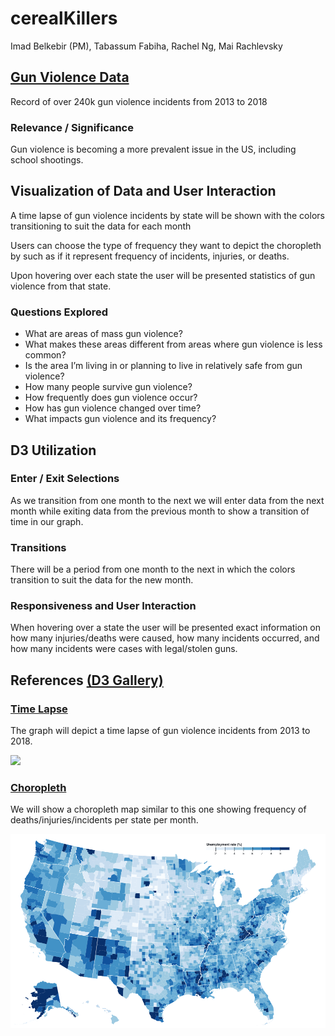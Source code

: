 # cerealKillers <!-- belkebirI_fabihaT_ngR_rachlevskyM -->

Imad Belkebir (PM), Tabassum Fabiha, Rachel Ng, Mai Rachlevsky


## [Gun Violence Data](https://www.kaggle.com/jameslko/gun-violence-data)
<!-- Description of data set(s). Source (brief description + hyperlink) -->

Record of over 240k gun violence incidents from 2013 to 2018

### Relevance / Significance

Gun violence is becoming a more prevalent issue in the US, including school shootings.


## Visualization of Data and User Interaction

<!-- Explanation, in broad strokes if necessary, of how you aim to make this data come alive. What will be shown, absent user interaction? -->

A time lapse of gun violence incidents by state will be shown with the colors transitioning to suit the data for each month

<!-- How will user interact with your visualization? -->

Users can choose the type of frequency they want to depict the choropleth by such as if it represent frequency of incidents, injuries, or deaths.

Upon hovering over each state the user will be presented statistics of gun violence from that state.

### Questions Explored
<!-- What questions will your visualization allow user to explore? What questions will it provoke? -->

- What are areas of mass gun violence?
- What makes these areas different from areas where gun violence is less common?
- Is the area I’m living in or planning to live in relatively safe from gun violence?
- How many people survive gun violence? 
- How frequently does gun violence occur? 
- How has gun violence changed over time? 
- What impacts gun violence and its frequency? 


## D3 Utilization 
<!-- Explanation of D3 feature utilization: -->

### Enter / Exit Selections <!-- enter/exit selections? -->

As we transition from one month to the next we will enter data from the next month while exiting data from the previous month to show a transition of time in our graph.

### Transitions <!-- transitions? -->

There will be a period from one month to the next in which the colors transition to suit the data for the new month.

### Responsiveness and User Interaction 
When hovering over a state the user will be presented exact information on how many injuries/deaths were caused, how many incidents occurred, and how many incidents were cases with legal/stolen guns.


## References [(D3 Gallery)](github.com/d3/d3/wiki/Gallery)
<!-- similarity to gallery (http://www.github.com/d3/d3/wiki/Gallery) examples? Which and how? -->
<!-- Sketch/mock-up/screenshot of your envisioned visualization. -->

### [Time Lapse](http://www.brightpointinc.com/united-states-trade-deficit/)

The graph will depict a time lapse of gun violence incidents from 2013 to 2018.

<img src="https://github.com/ibelkebeer/cerealKillers/blob/master/doc/timelapse.gif?raw=true">

### [Choropleth](https://observablehq.com/@d3/choropleth)

We will show a choropleth map similar to this one showing frequency of deaths/injuries/incidents per state per month.

<img src="https://github.com/ibelkebeer/cerealKillers/blob/master/doc/choropleth.png?raw=true">
